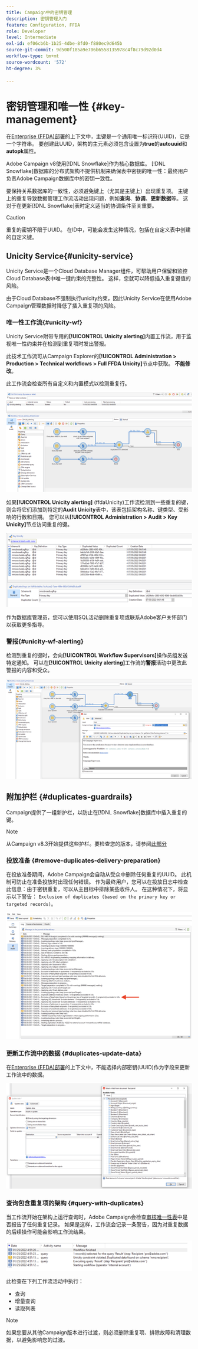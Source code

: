 ```yaml
---
title: Campaign中的密钥管理
description: 密钥管理入门
feature: Configuration, FFDA
role: Developer
level: Intermediate
exl-id: ef06cb6b-1b25-4dbe-8fd0-f880ec9d645b
source-git-commit: 9d500f185a9e706b6558135978c4f8c79d92d0d4
workflow-type: tm+mt
source-wordcount: '572'
ht-degree: 3%

---
```


# 密钥管理和唯一性 {#key-management}

在[Enterprise (FFDA)部署](enterprise-deployment.md)的上下文中，主键是一个通用唯一标识符(UUID)，它是一个字符串。 要创建此UUID，架构的主元素必须包含设置为&#x200B;**true**&#x200B;的&#x200B;**autouuid**&#x200B;和&#x200B;**autopk**&#x200B;属性。

Adobe Campaign v8使用[!DNL Snowflake]作为核心数据库。 [!DNL Snowflake]数据库的分布式架构不提供机制来确保表中密钥的唯一性：最终用户负责Adobe Campaign数据库中的密钥一致性。

要保持关系数据库的一致性，必须避免键上（尤其是主键上）出现重复项。 主键上的重复导致数据管理工作流活动出现问题，例如&#x200B;**查询**、**协调**、**更新数据**&#x200B;等。 这对于在更新[!DNL Snowflake]表时定义适当的协调条件至关重要。


>[!CAUTION]
>
>重复的密钥不限于UUID。 在ID中，可能会发生这种情况，包括在自定义表中创建的自定义键。


## Unicity Service{#unicity-service}

Unicity Service是一个Cloud Database Manager组件，可帮助用户保留和监控Cloud Database表中唯一键约束的完整性。 这样，您就可以降低插入重复键值的风险。

由于Cloud Database不强制执行unicity约束，因此Unicity Service在使用Adobe Campaign管理数据时降低了插入重复项的风险。

### 唯一性工作流{#unicity-wf}

Unicity Service附带专用的&#x200B;**[!UICONTROL Unicity alerting]**&#x200B;内置工作流，用于监视唯一性约束并在检测到重复项时发出警报。

此技术工作流可从Campaign Explorer的&#x200B;**[!UICONTROL Administration > Production > Technical workflows > Full FFDA Unicity]**&#x200B;节点中获取。 **不能修改**。

此工作流会检查所有自定义和内置模式以检测重复行。

![](assets/unicity-alerting-wf.png)

如果&#x200B;**[!UICONTROL Unicity alerting]** (ffdaUnicity)工作流检测到一些重复的键，则会将它们添加到特定的&#x200B;**Audit Unicity**&#x200B;表中，该表包括架构名称、键类型、受影响的行数和日期。 您可以从&#x200B;**[!UICONTROL Administration > Audit > Key Unicity]**&#x200B;节点访问重复的键。

![](assets/unicity-table.png)

作为数据库管理员，您可以使用SQL活动删除重复项或联系Adobe客户关怀部门以获取更多指导。

### 警报{#unicity-wf-alerting}

检测到重复的键时，会向&#x200B;**[!UICONTROL Workflow Supervisors]**&#x200B;操作员组发送特定通知。 可以在&#x200B;**[!UICONTROL Unicity alerting]**&#x200B;工作流的&#x200B;**警报**&#x200B;活动中更改此警报的内容和受众。

![](assets/wf-alert-activity.png)


## 附加护栏 {#duplicates-guardrails}

Campaign提供了一组新护栏，以防止在[!DNL Snowflake]数据库中插入重复的键。

>[!NOTE]
>
>从Campaign v8.3开始提供这些护栏。要检查您的版本，请参阅[此部分](../start/compatibility-matrix.md#how-to-check-your-campaign-version-and-buildversion)

### 投放准备 {#remove-duplicates-delivery-preparation}

在投放准备期间，Adobe Campaign会自动从受众中删除任何重复的UUID。 此机制可防止在准备投放时出现任何错误。 作为最终用户，您可以在投放日志中检查此信息：由于密钥重复，可以从主目标中排除某些收件人。 在这种情况下，将显示以下警告： `Exclusion of duplicates (based on the primary key or targeted records)`。

![](assets/exclusion-duplicates-log.png)

### 更新工作流中的数据 {#duplicates-update-data}

在[Enterprise (FFDA)部署](enterprise-deployment.md)的上下文中，不能选择内部密钥(UUID)作为字段来更新工作流中的数据。

![](assets/update-data-no-internal-key.png)

### 查询包含重复项的架构 {#query-with-duplicates}

当工作流开始在架构上运行查询时，Adobe Campaign会检查[审核唯一性表](#unicity-wf)中是否报告了任何重复记录。 如果是这样，工作流会记录一条警告，因为对重复数据的后续操作可能会影响工作流结果。

![](assets/query-with-duplicates.png)

此检查在下列工作流活动中执行：

* 查询
* 增量查询
* 读取列表


>[!NOTE]
>
>如果您要从其他Campaign版本进行过渡，则必须删除重复项、排除故障和清理数据，以避免影响您的过渡。
